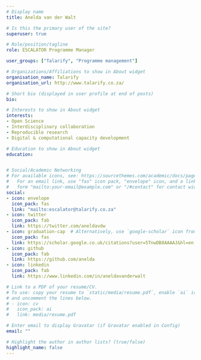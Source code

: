 ```yaml
---
# Display name
title: Anelda van der Walt

# Is this the primary user of the site?
superuser: true

# Role/position/tagline
role: ESCALATOR Programme Manager

user_groups: ["Talarify", "Programme management"]

# Organizations/Affiliations to show in About widget
organisation_name: Talarify
organisation_url: http://www.talarify.co.za/

# Short bio (displayed in user profile at end of posts)
bio: 

# Interests to show in About widget
interests:
- Open Science
- Interdisciplinary collaboration
- Reproducible research
- Digital & computational capacity development

# Education to show in About widget
education:


# Social/Academic Networking
# For available icons, see: https://sourcethemes.com/academic/docs/page-builder/#icons
#   For an email link, use "fas" icon pack, "envelope" icon, and a link in the
#   form "mailto:your-email@example.com" or "/#contact" for contact widget.
social:
- icon: envelope
  icon_pack: fas
  link: "mailto:escalator@talarify.co.za"
- icon: twitter
  icon_pack: fab
  link: https://twitter.com/aneldavdw
- icon: graduation-cap  # Alternatively, use `google-scholar` icon from `ai` icon pack
  icon_pack: fas
  link: https://scholar.google.co.uk/citations?user=5TnwDB8AAAAJ&hl=en
- icon: github
  icon_pack: fab
  link: https://github.com/anelda
- icon: linkedin
  icon_pack: fab
  link: https://www.linkedin.com/in/aneldavanderwalt

# Link to a PDF of your resume/CV.
# To use: copy your resume to `static/media/resume.pdf`, enable `ai` icons in `params.toml`, 
# and uncomment the lines below.
# - icon: cv
#   icon_pack: ai
#   link: media/resume.pdf

# Enter email to display Gravatar (if Gravatar enabled in Config)
email: ""

# Highlight the author in author lists? (true/false)
highlight_name: false
---
```




